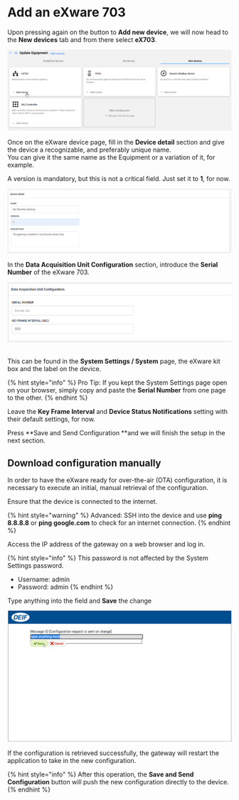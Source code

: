 # Add an eXware 703

Upon pressing again on the button to **Add new device**, we will now head to the **New devices** tab and from there select **eX703**.

![](<../../../../.gitbook/assets/image (68) (1) (1).png>)

Once on the eXware device page, fill in the **Device detail** section and give the device a recognizable, and preferably unique name. \
You can give it the same name as the Equipment or a variation of it, for example.

A version is mandatory, but this is not a critical field. Just set it to **1**, for now.

![](<../../../../.gitbook/assets/image (32).png>)

In the **Data Acquisition Unit Configuration** section, introduce the **Serial Number** of the eXware 703.

![](<../../../../.gitbook/assets/image (64).png>)

\
This can be found in the **System Settings / System** page, the eXware kit box and the label on the device.

{% hint style="info" %}
Pro Tip: If you kept the System Settings page open on your browser, simply copy and paste the **Serial Number** from one page to the other.
{% endhint %}

Leave the **Key Frame Interval** and **Device Status Notifications** setting with their default settings, for now.

Press **Save and Send Configuration **and we will finish the setup in the next section.

## Download configuration manually

In order to have the eXware ready for over-the-air (OTA) configuration, it is necessary to execute an initial, manual retrieval of the configuration.

Ensure that the device is connected to the internet.

{% hint style="warning" %}
Advanced: SSH into the device and use **ping 8.8.8.8** or **ping google.com** to check for an internet connection.
{% endhint %}

Access the IP address of the gateway on a web browser and log in.

&#x20;

{% hint style="info" %}
This password is not affected by the System Settings password.

* Username: admin
* Password: admin
{% endhint %}

Type anything into the field and **Save** the change

![](<../../../../.gitbook/assets/image (72).png>)



If the configuration is retrieved successfully, the gateway will restart the application to take in the new configuration.

{% hint style="info" %}
After this operation, the **Save and Send Configuration** button will push the new configuration directly to the device.
{% endhint %}













